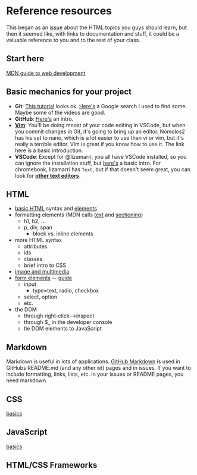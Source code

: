 # Reference resources

This began as an [issue](https://github.com/nomolos2/practiceRepository/issues/2) about the HTML topics you guys should learn, 
but then it seemed like, with links to documentation and stuff, it could be a valuable reference to you and to the rest of your
class.

## Start here

[MDN guide to web development](https://developer.mozilla.org/en-US/docs/Learn)

## Basic mechanics for your project

 - **Git**: [This tutorial](https://www.freecodecamp.org/news/learn-the-basics-of-git-in-under-10-minutes-da548267cc91/) looks ok. 
   [Here's](https://www.google.com/search?q=vim+basic+introduction&oq=vi&aqs=chrome.0.69i59j69i57j69i61j69i60l3.684j1j7&sourceid=chrome&ie=UTF-8) a 
   Google search I used to find some. Maybe some of the videos are good.
 - **GitHub**: [Here's](https://guides.github.com/activities/hello-world/) an intro.
 - **[Vim](https://www.linux.com/tutorials/vim-101-beginners-guide-vim/)**: You'll be doing mnost of your code
   editing in VSCode, but when you commit changes in Git, it's going to bring up an editor. Nomolos2 has his
   set to nano, which is a lot easier to use than vi or vim, but it's really a terrible editor. Vim is great
   if you know how to use it. The link here is a basic introduction.
 - **VSCode**: Except for @lizamarri, you all have VSCode installed, so you can ignore the installation stuff, but
   [here's](https://code.visualstudio.com/docs/introvideos/basics) a basic intro. For chromebook, lizamarri has
   `Text`, but if that doesn't seem great, you can look for **[other text editors](https://www.maketecheasier.com/best-text-editor-for-chromebook/)**. 

## HTML

- [basic HTML](https://developer.mozilla.org/en-US/docs/Learn/Getting_started_with_the_web/HTML_basics) syntax and [elements](https://developer.mozilla.org/en-US/docs/Web/HTML/Element)
 - formatting elements (MDN calls [text](https://developer.mozilla.org/en-US/docs/Web/HTML/Element#Text_content) and [sectioning](https://developer.mozilla.org/en-US/docs/Web/HTML/Element#Content_sectioning))
   - h1, h2, ...
   - p, div, span
     - block vs. inline elements
 - more HTML syntax
   - attributes
   - ids
   - classes
   - brief intro to CSS
 - [image and multimedia](https://developer.mozilla.org/en-US/docs/Web/HTML/Element#Image_and_multimedia)
 - [form elements](https://developer.mozilla.org/en-US/docs/Web/HTML/Element#) -- [guide](https://developer.mozilla.org/en-US/docs/Learn/HTML/Forms)
   - input
     - type=text, radio, checkbox
   - select, option
   - etc.
 - the DOM
   - through right-click-->inspect
   - through $_  in the developer console
   - tie DOM elements to JavaScript
  
## Markdown

Markdown is useful in lots of applications. [GitHub Markdown](https://guides.github.com/features/mastering-markdown/) is used in GitHubs README.md (and any other `md`) pages
and in issues. If you want to include formatting, links, lists, etc. in your issues or README pages, you need markdown.

## CSS

[basics](https://developer.mozilla.org/en-US/docs/Learn/Getting_started_with_the_web/CSS_basics)

## JavaScript

[basics](https://developer.mozilla.org/en-US/docs/Learn/Getting_started_with_the_web/JavaScript_basics)



## HTML/CSS Frameworks

